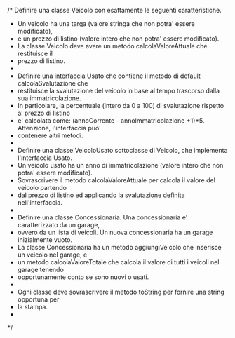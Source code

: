 /* Definire una classe Veicolo con esattamente le seguenti caratteristiche.
 * Un veicolo ha una targa (valore stringa che non potra' essere modificato),
 * e un prezzo di listino (valore intero che non potra' essere modificato).
 * La classe Veicolo deve avere un metodo calcolaValoreAttuale che restituisce il 
 * prezzo di listino. 
 * 
 * Definire una interfaccia Usato che contiene il metodo di default calcolaSvalutazione che 
 * restituisce la svalutazione del veicolo in base al tempo trascorso dalla sua immatricolazione. 
 * In particolare, la percentuale (intero da 0 a 100) di svalutazione rispetto al prezzo di listino 
 * e' calcolata come: (annoCorrente - annoImmatricolazione +1)*5. Attenzione, l'interfaccia puo'
 * contenere altri metodi.       
 * 
 * Definire una classe VeicoloUsato sottoclasse di Veicolo, che implementa l'interfaccia Usato.
 * Un veicolo usato ha un anno di immatricolazione (valore intero che non potra' essere modificato). 
 * Sovrascrivere il metodo calcolaValoreAttuale per calcola il valore del veicolo partendo 
 * dal prezzo di listino ed applicando la svalutazione definita nell'interfaccia. 
 * 
 * Definire una classe Concessionaria. Una concessionaria e' caratterizzato da un garage, 
 * ovvero da un lista di veicoli. Un nuova concessionaria ha un garage inizialmente vuoto. 
 * La classe Concessionaria ha un metodo aggiungiVeicolo che inserisce un veicolo nel garage, e
 * un metodo calcolaValoreTotale che calcola il valore di tutti i veicoli nel garage tenendo 
 * opportunamente conto se sono nuovi o usati.
 * 
 * Ogni classe deve sovrascrivere il metodo toString per fornire una string opportuna per 
 * la stampa.
 *  
 */
